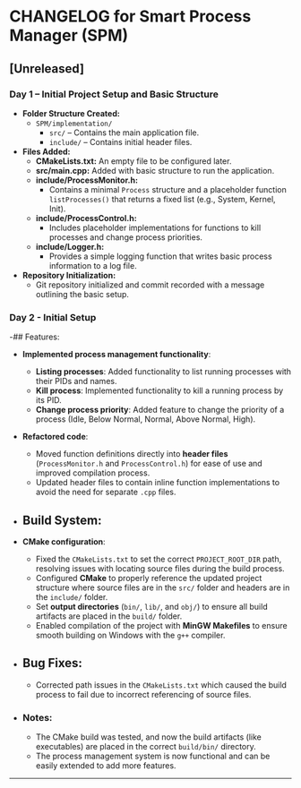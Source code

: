 # CHANGELOG for Smart Process Manager (SPM)

## [Unreleased]

### Day 1 – Initial Project Setup and Basic Structure
- **Folder Structure Created:**  
  - `SPM/implementation/`
    - `src/` – Contains the main application file.
    - `include/` – Contains initial header files.
- **Files Added:**
  - **CMakeLists.txt:** An empty file to be configured later.
  - **src/main.cpp:** Added with basic structure to run the application.
  - **include/ProcessMonitor.h:**  
    - Contains a minimal `Process` structure and a placeholder function `listProcesses()` that returns a fixed list (e.g., System, Kernel, Init).
  - **include/ProcessControl.h:**  
    - Includes placeholder implementations for functions to kill processes and change process priorities.
  - **include/Logger.h:**  
    - Provides a simple logging function that writes basic process information to a log file.
- **Repository Initialization:**  
  - Git repository initialized and commit recorded with a message outlining the basic setup.

### Day 2 - Initial Setup
-## Features:
  - **Implemented process management functionality**:
    - **Listing processes**: Added functionality to list running processes with their PIDs and names.
    - **Kill process**: Implemented functionality to kill a running process by its PID.
    - **Change process priority**: Added feature to change the priority of a process (Idle, Below Normal, Normal, Above Normal, High).

  - **Refactored code**:
    - Moved function definitions directly into **header files** (`ProcessMonitor.h` and `ProcessControl.h`) for ease of use and improved compilation process.
    - Updated header files to contain inline function implementations to avoid the need for separate `.cpp` files.

 - ## Build System:
  - **CMake configuration**:
    - Fixed the `CMakeLists.txt` to set the correct `PROJECT_ROOT_DIR` path, resolving issues with locating source files during the build process.
    - Configured **CMake** to properly reference the updated project structure where source files are in the `src/` folder and headers are in the `include/` folder.
    - Set **output directories** (`bin/`, `lib/`, and `obj/`) to ensure all build artifacts are placed in the `build/` folder.
    - Enabled compilation of the project with **MinGW Makefiles** to ensure smooth building on Windows with the `g++` compiler.

- ## Bug Fixes:
  - Corrected path issues in the `CMakeLists.txt` which caused the build process to fail due to incorrect referencing of source files.

- ### Notes:
  - The CMake build was tested, and now the build artifacts (like executables) are placed in the correct `build/bin/` directory.
  - The process management system is now functional and can be easily extended to add more features.
---
